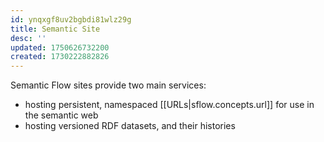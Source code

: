 ```yaml
---
id: ynqxgf8uv2bgbdi81wlz29g
title: Semantic Site
desc: ''
updated: 1750626732200
created: 1730222882826
---
```


Semantic Flow sites provide two main services:

- hosting persistent, namespaced [[URLs|sflow.concepts.url]] for use in the semantic web
- hosting versioned RDF datasets, and their histories


